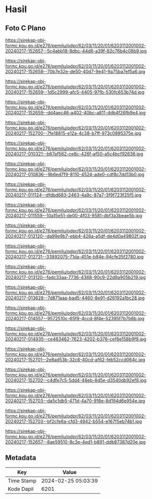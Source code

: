 # Hasil

## Foto C Plano

https://sirekap-obj-formc.kpu.go.id/e276/pemilu/pdpr/62/03/11/20/01/6203112001002-20240217-152657--5c4abb18-8dbc-44d8-a39f-82c76b4c08b9.jpg

https://sirekap-obj-formc.kpu.go.id/e276/pemilu/pdpr/62/03/11/20/01/6203112001002-20240217-152658--70b7e32e-de50-40d7-9e41-9a75ba7ef5a6.jpg

https://sirekap-obj-formc.kpu.go.id/e276/pemilu/pdpr/62/03/11/20/01/6203112001002-20240217-152659--1d5c2999-afc5-4405-97fb-530fc653b74d.jpg

https://sirekap-obj-formc.kpu.go.id/e276/pemilu/pdpr/62/03/11/20/01/6203112001002-20240217-152659--dd4aec46-a402-40bc-a811-ddb4f26fb9e4.jpg

https://sirekap-obj-formc.kpu.go.id/e276/pemilu/pdpr/62/03/11/20/01/6203112001002-20240217-152700--7fe18815-e12a-4c38-b7ff-973c0895375e.jpg

https://sirekap-obj-formc.kpu.go.id/e276/pemilu/pdpr/62/03/11/20/01/6203112001002-20240217-010321--b67af562-ce8c-426f-af50-a5c4bcf92636.jpg

https://sirekap-obj-formc.kpu.go.id/e276/pemilu/pdpr/62/03/11/20/01/6203112001002-20240217-010836--9b6ed7f9-8110-4524-ade0-cdf8c7dd13b0.jpg

https://sirekap-obj-formc.kpu.go.id/e276/pemilu/pdpr/62/03/11/20/01/6203112001002-20240217-011124--dfdbd683-2463-4a9c-87a7-3f9f723f25f5.jpg

https://sirekap-obj-formc.kpu.go.id/e276/pemilu/pdpr/62/03/11/20/01/6203112001002-20240217-011559--10a15e51-de00-4f03-9581-dbf3a3beae5b.jpg

https://sirekap-obj-formc.kpu.go.id/e276/pemilu/pdpr/62/03/11/20/01/6203112001002-20240217-012120--da99e9b7-ebb4-426a-a5df-de4d0a49802f.jpg

https://sirekap-obj-formc.kpu.go.id/e276/pemilu/pdpr/62/03/11/20/01/6203112001002-20240217-012731--33892075-71da-451e-b84e-94cfe35f2780.jpg

https://sirekap-obj-formc.kpu.go.id/e276/pemilu/pdpr/62/03/11/20/01/6203112001002-20240217-013120--fadc33aa-7736-4368-90c9-22d9a905b219.jpg

https://sirekap-obj-formc.kpu.go.id/e276/pemilu/pdpr/62/03/11/20/01/6203112001002-20240217-013628--7d871aaa-bad5-4460-8e91-d26192a1bc28.jpg

https://sirekap-obj-formc.kpu.go.id/e276/pemilu/pdpr/62/03/11/20/01/6203112001002-20240217-014557--9572510c-65f9-4ccd-8f4e-52395f7b7b6b.jpg

https://sirekap-obj-formc.kpu.go.id/e276/pemilu/pdpr/62/03/11/20/01/6203112001002-20240217-014935--ce463462-7623-4202-b376-cef6e158b9f9.jpg

https://sirekap-obj-formc.kpu.go.id/e276/pemilu/pdpr/62/03/11/20/01/6203112001002-20240217-152701--2e8ad53b-32c8-40cd-af62-feb52ccd064c.jpg

https://sirekap-obj-formc.kpu.go.id/e276/pemilu/pdpr/62/03/11/20/01/6203112001002-20240217-152702--c4dfe7c5-5dd4-46eb-8d5e-d3540db92ef8.jpg

https://sirekap-obj-formc.kpu.go.id/e276/pemilu/pdpr/62/03/11/20/01/6203112001002-20240217-152703--da5c1db5-471d-4a70-918e-8d194d6e954e.jpg

https://sirekap-obj-formc.kpu.go.id/e276/pemilu/pdpr/62/03/11/20/01/6203112001002-20240217-152703--bf2cfe6a-cfd3-4942-b554-e167f5eb74b1.jpg

https://sirekap-obj-formc.kpu.go.id/e276/pemilu/pdpr/62/03/11/20/01/6203112001002-20240217-152657--8ae59510-8c3e-4ed1-b891-ddb87387d20e.jpg


## Metadata

| Key        | Value               |
| ---------- | ------------------- |
| Time Stamp | 2024-02-25 05:03:39 |
| Kode Dapil | 6201                |



